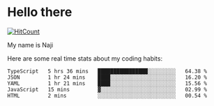 # Hello there

[![HitCount](http://hits.dwyl.com/na-ji/na-ji.svg)](https://youtu.be/dQw4w9WgXcQ)

My name is Naji

Here are some real time stats about my coding habits:

<!--START_SECTION:waka-->
```text
TypeScript   5 hrs 36 mins   ████████████████░░░░░░░░░   64.38 % 
JSON         1 hr 24 mins    ████░░░░░░░░░░░░░░░░░░░░░   16.20 % 
YAML         1 hr 21 mins    ████░░░░░░░░░░░░░░░░░░░░░   15.56 % 
JavaScript   15 mins         ▓░░░░░░░░░░░░░░░░░░░░░░░░   02.99 % 
HTML         2 mins          ░░░░░░░░░░░░░░░░░░░░░░░░░   00.54 % 
```
<!--END_SECTION:waka-->
